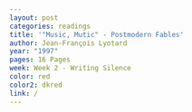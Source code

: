```yaml
---
layout: post
categories: readings
title: '"Music, Mutic" - Postmodern Fables'
author: Jean-François Lyotard
year: "1997"
pages: 16 Pages
week: Week 2 - Writing Silence
color: red
color2: dkred
link: /
---
```

